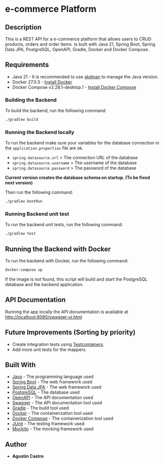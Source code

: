 # e-commerce Platform

## Description

This is a REST API for a e-commerce platform that allows users to CRUD products, orders and order items.
Is built with Java 21, Spring Boot, Spring Data JPA, PostgreSQL, OpenAPI, Gradle, Docker and Docker Compose.

## Requirements

* Java 21 - It is recommended to use [skdman](https://sdkman.io/) to manage the Java version.
* Docker 27.0.3 - [Install Docker](https://docs.docker.com/get-docker/)
* Docker Compose v2.28.1-desktop.1 - [Install Docker Compose](https://docs.docker.com/compose/install/)

### Building the Backend

To build the backend, run the following command:

```bash
./gradlew build
```
### Running the Backend locally

To run the backend make sure your variables for the database connection in the `application.properties` file are ok.
    
* `spring.datasource.url` > The connection URL of the database
* `spring.datasource.username` > The username of the database
* `spring.datasource.password` > The password of the database

**Current version creates the database schema on startup. (To be fixed next version)**


Then run the following command:

```bash
./gradlew bootRun
```

### Running Backend unit test

To run the backend unit tests, run the following command:

```bash
./gradlew test
```

## Running the Backend with Docker

To run the backend with Docker, run the following command:

```bash
docker-compose up
```

If the image is not found, this script will build and start the PostgreSQL database and the backend application.

## API Documentation

Running the app locally the API documentation is available at [http://localhost:8080/swagger-ui.html](http://localhost:8080/swagger-ui.html)

## Future Improvements (Sorting by priority)

* Create integration tests using [Testcontainers](https://testcontainers.com/).
* Add more unit tests for the mappers.

## Built With

* [Java](https://www.java.com/) - The programming language used
* [Spring Boot](https://spring.io/projects/spring-boot) - The web framework used
* [Spring Data JPA](https://spring.io/projects/spring-data-jpa) - The web framework used
* [PostgreSQL](https://www.postgresql.org/) - The database used
* [OpenAPI](https://swagger.io/specification/) - The API documentation used
* [Swagger](https://swagger.io/) - The API documentation tool used
* [Gradle](https://gradle.org/) - The build tool used
* [Docker](https://www.docker.com/) - The containerization tool used
* [Docker Compose](https://docs.docker.com/compose/) - The containerization tool used
* [JUnit](https://junit.org/junit5/) - The testing framework used
* [Mockito](https://site.mockito.org/) - The mocking framework used

## Author
* **Agustin Castro**